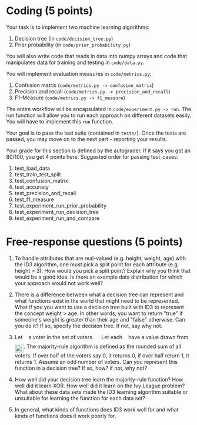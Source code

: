 # Coding (5 points)
Your task is to implement two machine learning algorithms:

1. Decision tree (in `code/decision_tree.py`)
2. Prior probability (in `code/prior_probability.py`)

You will also write code that reads in data into numpy arrays and code that manipulates
data for training and testing in `code/data.py`.

You will implement evaluation measures in `code/metrics.py`:

1. Confusion matrix (`code/metrics.py -> confusion_matrix`)
2. Precision and recall (`code/metrics.py -> precision_and_recall`)
3. F1-Measure (`code/metrics.py -> f1_measure`)

The entire workflow will be encapsulated in `code/experiment.py -> run`. The run function 
will allow you to run each approach on different datasets easily. You will have to 
implement this `run` function.

Your goal is to pass the test suite (contained in `tests/`). Once the tests are passed, you 
may move on to the next part - reporting your results.

Your grade for this section is defined by the autograder. If it says you got an 80/100,
you get 4 points here. Suggested order for passing test_cases:

1. test_load_data
2. test_train_test_split
3. test_confusion_matrix
4. test_accuracy
5. test_precision_and_recall
6. test_f1_measure
7. test_experiment_run_prior_probability
8. test_experiment_run_decision_tree
9. test_experiment_run_and_compare

# Free-response questions (5 points)

1. To handle attributes that are real-valued (e.g. height, weight, age) with the ID3 algorithm, one must pick a split point for each attribute (e.g. height > 3). How would you pick a split point? Explain why you think that would be a good idea. Is there an example data distribution for which your approach would not work well?

2. There is a difference between what a decision tree can represent and what functions exist in the world that might need to be represented. What if you you want to use a decision tree built with ID3 to represent the concept weight > age. In other words, you want to return "true" if someone's weight is greater than their age and "false" otherwise.  Can you do it? If so, specify the decision tree. If not, say why not.

3. Let <img src="/tex/6c4adbc36120d62b98deef2a20d5d303.svg?invert_in_darkmode&sanitize=true" align=middle width=8.55786029999999pt height=14.15524440000002pt/> a voter in the set of voters <img src="/tex/a9a3a4a202d80326bda413b5562d5cd1.svg?invert_in_darkmode&sanitize=true" align=middle width=13.242037049999992pt height=22.465723500000017pt/>. Let each <img src="/tex/6c4adbc36120d62b98deef2a20d5d303.svg?invert_in_darkmode&sanitize=true" align=middle width=8.55786029999999pt height=14.15524440000002pt/> have a value drawn from <img src="/tex/e3d7babdf84d997af0eefde61fc68c05.svg?invert_in_darkmode&sanitize=true" align=middle width=23.744301899999993pt height=21.18721440000001pt/>. The majority-rule algorithm is defined as the rounded sum of all voters. If over half of the voters say 0, it returns 0, if over half return 1, it returns 1. Assume an odd number of voters. Can you represent this function in a decision tree? If so, how? if not, why not?

4. How well did your decision tree learn the majority-rule function? How well did it learn XOR.  How well did it learn on the Ivy League problem? What about these data sets made the ID3 learning algorithm suitable or unsuitable for learning the function for each data set?

5. In general, what kinds of functions does ID3 work well for and what kinds of functions does it work poorly for. 


